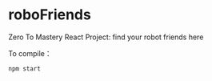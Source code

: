 # roboFriends
Zero To Mastery React Project: find your robot friends here

To compile：

```
npm start
```
